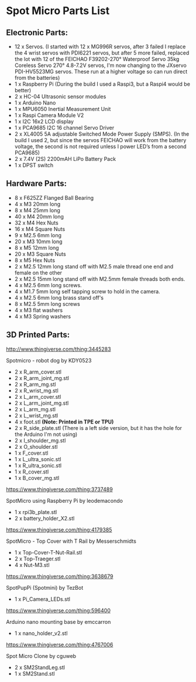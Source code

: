 # Spot Micro Parts List


## Electronic Parts:
- 12 x Servos. (I started with 12 x MG996R servos, after 3 failed I replace the 4 wrist servos with PDI6221 servos, but after 5 more failed, replaced the lot with 12 of the FEICHAO F39202-270° Waterproof Servo 35kg Coreless Servo 270° 4.8-7.2V servos, I'm now changing to the JXservo PDI-HV5523MG servos. These run at a higher voltage so can run direct from the batteries)
- 1 x Raspberry Pi (During the build I used a Raspi3, but a Raspi4 would be better)
- 2 x HC-04 Ultrasonic sensor modules
- 1 x Arduino Nano
- 1 x MPU6050 Inertial Measurement Unit
- 1 x Raspi Camera Module V2
- 1 x I2C 16x2 LCD display
- 1 x PCA9685 I2C 16 channel Servo Driver
- 2 x XL4005 5A adjustable Switched Mode Power Supply (SMPS). (In the build I used 2, but since the servos FEICHAO will work from the battery voltage, the second is not required unless I power LED’s from a second PCA9685)
- 2 x 7.4V (2S) 2200mAH LiPo Battery Pack
- 1 x DPST switch


## Hardware Parts:
- 8 x F625ZZ Flanged Ball Bearing
- 4 x M3 20mm long
- 8 x M4 25mm long
- 40 x M4 20mm long
- 32 x M4 Hex Nuts
- 16 x M4 Square Nuts
- 9 x M2.5 6mm long
- 20 x M3 10mm long
- 8 x M5 12mm long
- 20 x M3 Square Nuts
- 8 x M5 Hex Nuts
- 2 x M2.5 12mm long stand off with M2.5 male thread one end and female on the other
- 2 x M2.5 15mm long stand off with M2.5mm female threads both ends.
- 4 x M2.5 6mm long screws.
- 4 x M1.7 5mm long self tapping screw to hold in the camera.
- 4 x M2.5 6mm long brass stand off's
- 8 x M2.5 5mm long screws
- 4 x M3 flat washers
- 4 x M3 Spring washers
## 3D Printed Parts:
http://www.thingiverse.com/thing:3445283


Spotmicro - robot dog by KDY0523

- 2 x R_arm_cover.stl
- 2 x R_arm_joint_mg.stl
- 2 x R_arm_mg.stl
- 2 x R_wrist_mg.stl
- 2 x L_arm_cover.stl
- 2 x L_arm_joint_mg.stl
- 2 x L_arm_mg.stl
- 2 x L_wrist_mg.stl
- 4 x foot.stl **(Note: Printed in TPE or TPU)**
- 2 x R_side_plate.stl (There is a left side version, but it has the hole for the Arduino I'm not using)
- 2 x I_shoulder_mg.stl
- 2 x O_shoulder.stl
- 1 x F_cover.stl
- 1 x L_ultra_sonic.stl
- 1 x R_ultra_sonic.stl
- 1 x R_cover.stl
- 1 x B_cover_mg.stl


https://www.thingiverse.com/thing:3737489


SpotMicro using Raspberry Pi by leodemacondo

- 1 x rpi3b_plate.stl
- 2 x battery_holder_X2.stl

https://www.thingiverse.com/thing:4179385

SpotMicro - Top Cover with T  Rail by Messerschmidts

- 1 x Top-Cover-T-Nut-Rail.stl
- 2 x Top-Traeger.stl
- 4 x Nut-M3.stl


https://www.thingiverse.com/thing:3638679


SpotPupPi (Spotmini) by TezBot

- 1 x Pi_Camera_LEDs.stl


https://www.thingiverse.com/thing:596400


Arduino nano mounting base by emccarron

- 1 x nano_holder_v2.stl


https://www.thingiverse.com/thing:4767006


Spot Micro Clone by cguweb

- 2 x SM2StandLeg.stl
- 1 x SM2Stand.stl

